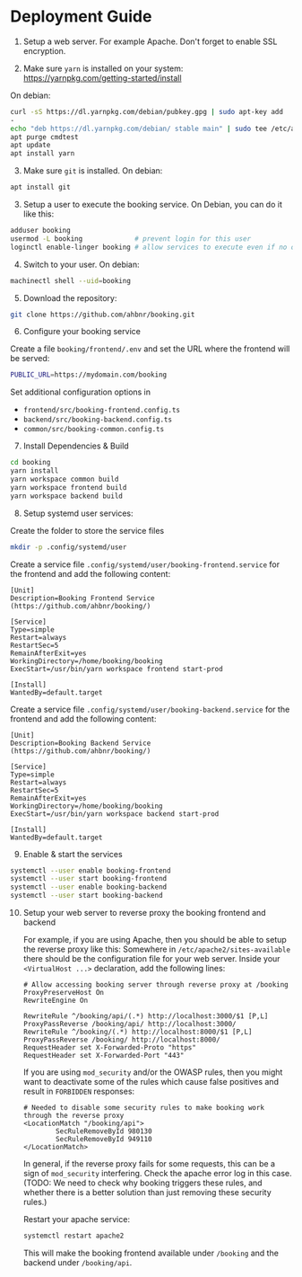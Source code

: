 # Deployment Guide

1. Setup a web server. For example Apache. Don't forget to enable SSL encryption.

2. Make sure `yarn` is installed on your system: https://yarnpkg.com/getting-started/install
  
  On debian:
  ```sh
  curl -sS https://dl.yarnpkg.com/debian/pubkey.gpg | sudo apt-key add
  -
  echo "deb https://dl.yarnpkg.com/debian/ stable main" | sudo tee /etc/apt/sources.list.d/yarn.list
  apt purge cmdtest
  apt update
  apt install yarn
  ```

3. Make sure `git` is installed.
  On debian:
  ```sh
  apt install git
  ```

3. Setup a user to execute the booking service.
  On Debian, you can do it like this:

  ```sh
  adduser booking
  usermod -L booking             # prevent login for this user
  loginctl enable-linger booking # allow services to execute even if no one is logged in
  ```

4. Switch to your user.
  On debian:
  ```sh
  machinectl shell --uid=booking
  ```

5. Download the repository:
  ```sh
  git clone https://github.com/ahbnr/booking.git
  ```

6. Configure your booking service

  Create a file `booking/frontend/.env` and set the URL where the frontend will
  be served:
  ```sh
  PUBLIC_URL=https://mydomain.com/booking
  ```

  Set additional configuration options in
  * `frontend/src/booking-frontend.config.ts`
  * `backend/src/booking-backend.config.ts`
  * `common/src/booking-common.config.ts`

7. Install Dependencies & Build
  ```sh
  cd booking
  yarn install
  yarn workspace common build
  yarn workspace frontend build
  yarn workspace backend build
  ```

8. Setup systemd user services:

  Create the folder to store the service files
  ```sh
  mkdir -p .config/systemd/user
  ```

  Create a service file
  `.config/systemd/user/booking-frontend.service` for the frontend and add the
  following content:
  ```systemd
  [Unit]
  Description=Booking Frontend Service (https://github.com/ahbnr/booking/)

  [Service]
  Type=simple
  Restart=always
  RestartSec=5
  RemainAfterExit=yes
  WorkingDirectory=/home/booking/booking
  ExecStart=/usr/bin/yarn workspace frontend start-prod

  [Install]
  WantedBy=default.target
  ```

  Create a service file
  `.config/systemd/user/booking-backend.service` for the frontend and add the
  following content:
  ```systemd
  [Unit]
  Description=Booking Backend Service (https://github.com/ahbnr/booking/)

  [Service]
  Type=simple
  Restart=always
  RestartSec=5
  RemainAfterExit=yes
  WorkingDirectory=/home/booking/booking
  ExecStart=/usr/bin/yarn workspace backend start-prod

  [Install]
  WantedBy=default.target
  ```

9. Enable & start the services

  ```sh
  systemctl --user enable booking-frontend
  systemctl --user start booking-frontend
  systemctl --user enable booking-backend
  systemctl --user start booking-backend
  ```

10. Setup your web server to reverse proxy the booking frontend and backend

    For example, if you are using Apache, then you should be able to setup the reverse proxy like this:
    Somewhere in `/etc/apache2/sites-available` there should be the configuration
    file for your web server.
    Inside your `<VirtualHost ...>` declaration, add the following lines:
    ```
    # Allow accessing booking server through reverse proxy at /booking
    ProxyPreserveHost On
    RewriteEngine On

    RewriteRule ^/booking/api/(.*) http://localhost:3000/$1 [P,L]
    ProxyPassReverse /booking/api/ http://localhost:3000/
    RewriteRule ^/booking/(.*) http://localhost:8000/$1 [P,L]
    ProxyPassReverse /booking/ http://localhost:8000/
    RequestHeader set X-Forwarded-Proto "https"
    RequestHeader set X-Forwarded-Port "443"
    ```
    
    If you are using `mod_security` and/or the OWASP rules, then you might want to deactivate some of the rules which
    cause false positives and result in `FORBIDDEN` responses:
    ```
    # Needed to disable some security rules to make booking work through the reverse proxy
    <LocationMatch "/booking/api">
            SecRuleRemoveById 980130
            SecRuleRemoveById 949110
    </LocationMatch>
    ```
    In general, if the reverse proxy fails for some requests, this can be a sign of `mod_security` interfering.
    Check the apache error log in this case.
    (TODO: We need to check why booking triggers these rules, and whether there is a better solution than just removing these security rules.)
    
    Restart your apache service:
    ```sh
    systemctl restart apache2
    ```

    This will make the booking frontend available under `/booking` and  the backend
    under `/booking/api`.
